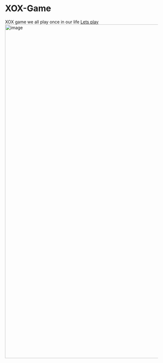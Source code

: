 # XOX-Game
XOX game we all play once in our life
<a href="https://xox-game-orcin.vercel.app/"> Lets play <a/>
<img width="1102" alt="image" src="https://user-images.githubusercontent.com/99492479/216648272-98d191c6-66aa-4679-9659-2a7da42a1d3f.png">
